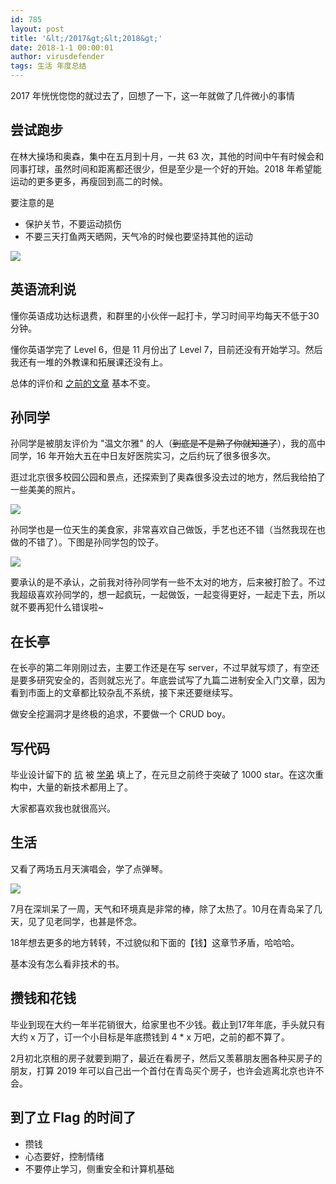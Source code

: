 ```yaml
---
id: 785
layout: post
title: '&lt;/2017&gt;&lt;2018&gt;'
date: 2018-1-1 00:00:01
author: virusdefender
tags: 生活 年度总结
---
```


2017 年恍恍惚惚的就过去了，回想了一下，这一年就做了几件微小的事情

## 尝试跑步

在林大操场和奥森，集中在五月到十月，一共 63 次，其他的时间中午有时候会和同事打球，虽然时间和距离都还很少，但是至少是一个好的开始。2018 年希望能运动的更多更多，再瘦回到高二的时候。

要注意的是

 - 保护关节，不要运动损伤
 - 不要三天打鱼两天晒网，天气冷的时候也要坚持其他的运动

 ![](https://storage.virusdefender.net/blog/images/785/1.JPG)

## 英语流利说

懂你英语成功达标退费，和群里的小伙伴一起打卡，学习时间平均每天不低于30分钟。

懂你英语学完了 Level 6，但是 11 月份出了 Level 7，目前还没有开始学习。然后我还有一堆的外教课和拓展课还没有上。

总体的评价和 [之前的文章](/index.php/archives/762/) 基本不变。

## 孙同学

孙同学是被朋友评价为 "温文尔雅" 的人（~~到底是不是熟了你就知道了~~），我的高中同学，16 年开始大五在中日友好医院实习，之后约玩了很多很多次。

逛过北京很多校园公园和景点，还探索到了奥森很多没去过的地方，然后我给拍了一些美美的照片。

![](https://storage.virusdefender.net/blog/images/785/2.jpeg)

孙同学也是一位天生的美食家，非常喜欢自己做饭，手艺也还不错（当然我现在也做的不错了）。下图是孙同学包的饺子。

![](https://storage.virusdefender.net/blog/images/785/3.jpeg)

要承认的是不承认，之前我对待孙同学有一些不太对的地方，后来被打脸了。不过我超级喜欢孙同学的，想一起疯玩，一起做饭，一起变得更好，一起走下去，所以就不要再犯什么错误啦~

## 在长亭
 
在长亭的第二年刚刚过去，主要工作还是在写 server，不过早就写烦了，有空还是要多研究安全的，否则就忘光了。年底尝试写了九篇二进制安全入门文章，因为看到市面上的文章都比较杂乱不系统，接下来还要继续写。

做安全挖漏洞才是终极的追求，不要做一个 CRUD boy。

## 写代码

毕业设计留下的 [坑](https://github.com/QingdaoU/OnlineJudge) 被 [学弟](https://rawidn.com/) 填上了，在元旦之前终于突破了 1000 star。在这次重构中，大量的新技术都用上了。

大家都喜欢我也就很高兴。

## 生活

又看了两场五月天演唱会，学了点弹琴。

![](https://storage.virusdefender.net/blog/images/771/1.JPG)

7月在深圳呆了一周，天气和环境真是非常的棒，除了太热了。10月在青岛呆了几天，见了见老同学，也甚是怀念。

18年想去更多的地方转转，不过貌似和下面的【钱】这章节矛盾，哈哈哈。

基本没有怎么看非技术的书。

## 攒钱和花钱

毕业到现在大约一年半花销很大，给家里也不少钱。截止到17年年底，手头就只有大约 x 万了，订一个小目标是年底攒钱到 4 * x 万吧，之前的都不算了。

2月初北京租的房子就要到期了，最近在看房子，然后又羡慕朋友圈各种买房子的朋友，打算 2019 年可以自己出一个首付在青岛买个房子，也许会逃离北京也许不会。

## 到了立 Flag 的时间了

 - 攒钱
 - 心态要好，控制情绪
 - 不要停止学习，侧重安全和计算机基础


